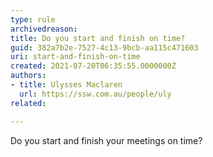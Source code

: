 ```yaml
---
type: rule
archivedreason:
title: Do you start and finish on time?
guid: 382a7b2e-7527-4c13-9bcb-aa115c471603
uri: start-and-finish-on-time
created: 2021-07-20T06:35:55.0000000Z
authors: 
- title: Ulysses Maclaren 
  url: https://ssw.com.au/people/uly
related:

---
```


Do you start and finish your meetings on time? 

<!--endintro-->
